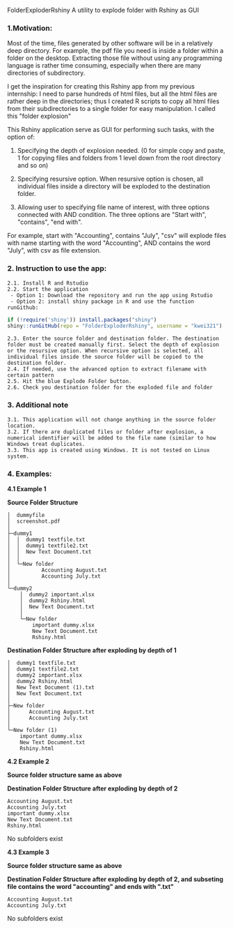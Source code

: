 FolderExploderRshiny 
A utility to explode folder with Rshiny as GUI

### 1.Motivation:
Most of the time, files generated by other software will be in a relatively deep directory. For example, the pdf file you need is inside a folder within a folder on the desktop. Extracting those file without using any programming language is rather time consuming, especially when there are many directories of subdirectory.

I get the inspiration for creating this Rshiny app from my previous internship: I need to parse hundreds of html files, but all the html files are rather deep in the directories; thus I created R scripts to copy all html files from their subdirectories to a single folder for easy manipulation. I called this "folder explosion"

This Rshiny application serve as GUI for performing such tasks, with the option of:

1. Specifying the depth of explosion needed. (0 for simple copy and paste, 1 for copying files and folders from 1 level down from the root directory and so on)

2. Specifying resursive option. When resursive option is chosen, all individual files inside a directory will be exploded to the destination folder.

3. Allowing user to specifying file name of interest, with three options connected with AND condition. The three options are "Start with", "contains", "end with".

For example, start with "Accounting", contains "July", "csv" will explode files with name starting with the word "Accounting", AND contains the word "July", with csv as file extension.


### 2. Instruction to use the app:
	2.1. Install R and Rstudio
	2.2. Start the application
	 - Option 1: Download the repository and run the app using Rstudio
	 - Option 2: install shiny package in R and use the function runGithub:

```r
if (!require('shiny')) install.packages("shiny")
shiny::runGitHub(repo = "FolderExploderRshiny", username = "kwei321")
```
	 
	2.3. Enter the source folder and destination folder. The destination folder must be created manually first. Select the depth of explosion or the resursive option. When recursive option is selected, all individual files inside the source folder will be copied to the destination folder.  
	2.4. If needed, use the advanced option to extract filename with certain pattern
	2.5. Hit the blue Explode Folder button. 
	2.6. Check you destination folder for the exploded file and folder
	
	
### 3. Additional note
	3.1. This application will not change anything in the source folder location. 
	3.2. If there are duplicated files or folder after explosion, a numerical identifier will be added to the file name (similar to how Windows treat duplicates.
	3.3. This app is created using Windows. It is not tested on Linux system. 

### 4. Examples: 
**4.1 Example 1**

**Source Folder Structure**

	│  dummyfile
	│  screenshot.pdf
	│
	├─dummy1
	│  │  dummy1 textfile.txt
	│  │  dummy1 textfile2.txt
	│  │  New Text Document.txt
	│  │
	│  └─New folder
	│          Accounting August.txt
	│          Accounting July.txt
	│
	└─dummy2
	    │  dummy2 important.xlsx
	    │  dummy2 Rshiny.html
	    │  New Text Document.txt
	    │
	    └─New folder
		    important dummy.xlsx
		    New Text Document.txt
		    Rshiny.html
	    
**Destination Folder Structure after exploding by depth of 1**

	│  dummy1 textfile.txt
	│  dummy1 textfile2.txt
	│  dummy2 important.xlsx
	│  dummy2 Rshiny.html
	│  New Text Document (1).txt
	│  New Text Document.txt
	│
	├─New folder
	│      Accounting August.txt
	│      Accounting July.txt
	│
	└─New folder (1)
		important dummy.xlsx
		New Text Document.txt
		Rshiny.html


**4.2 Example 2**

**Source folder structure same as above**
	
**Destination Folder Structure after exploding by depth of 2**

    Accounting August.txt
    Accounting July.txt
    important dummy.xlsx
    New Text Document.txt
    Rshiny.html

No subfolders exist


**4.3 Example 3**

**Source folder structure same as above**

**Destination Folder Structure after exploding by depth of 2, and subseting file contains the word "accounting" and ends with ".txt"**

    Accounting August.txt
    Accounting July.txt

No subfolders exist


